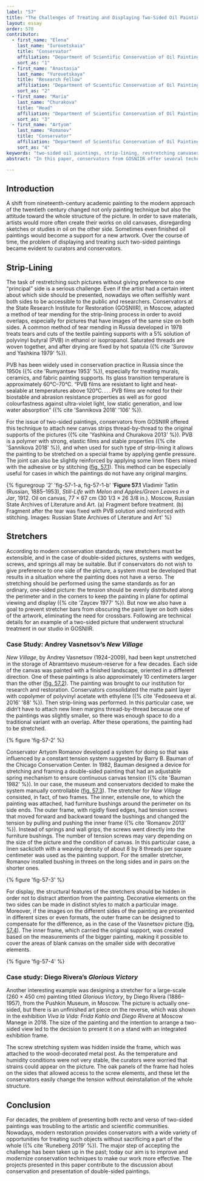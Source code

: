 ```yaml
---
label: "57"
title: "The Challenges of Treating and Displaying Two-Sided Oil Paintings"
layout: essay
order: 570
contributor:
  - first_name: "Elena"
    last_name: "Iurovetskaia"
    title: "Conservator"
    affiliation: "Department of Scientific Conservation of Oil Paintings, State Research Institute for Restoration (GOSNIIR), Moscow"
    sort_as: "1"
  - first_name: "Anastasia"
    last_name: "Yurovetskaya"
    title: "Research Fellow"
    affiliation: "Department of Scientific Conservation of Oil Paintings, State Research Institute for Restoration (GOSNIIR), Moscow"
    sort_as: "2"
  - first_name: "Maria"
    last_name: "Churakova"
    title: "Head"
    affiliation: "Department of Scientific Conservation of Oil Paintings, State Research Institute for Restoration (GOSNIIR), Moscow"
    sort_as: "3"
  - first_name: "Artyom"
    last_name: "Romanov"
    title: "Conservator"
    affiliation: "Department of Scientific Conservation of Oil Paintings, State Research Institute for Restoration (GOSNIIR), Moscow"
    sort_as: "4"
keywords: "two-sided oil paintings, strip-lining, restretching canvases, tear-mending technique, stretchers"
abstract: "In this paper, conservators from GOSNIIR offer several techniques for displaying and treating two-sided paintings without giving preference to one as the main side. They have adapted a method of tear mending for the process of strip-lining. The edging margins of the painting are connected to the new canvas strips thread-by-thread with polyvinyl butyral in isopropanol. Its strong, elastic film allows application of gentle pressure to stretch the painting on a special frame. The joint can be strengthened by stitching. For restretching, a manually controlled system is offered consisting of two frames: an inner extensile one, to which the painting is attached, and an outer frame with rigidly fixed edges with screws that move forward and backward toward the bushings and change the tension by pulling and pushing the inner frame. The techniques are discussed using case studies as examples."

---
```


## Introduction

A shift from nineteenth-century academic painting to the modern approach of the twentieth century changed not only painting technique but also the attitude toward the whole structure of the picture. In order to save materials, artists would more often create their works on old canvases, disregarding sketches or studies in oil on the other side. Sometimes even finished oil paintings would become a support for a new artwork. Over the course of time, the problem of displaying and treating such two-sided paintings became evident to curators and conservators.

## Strip-Lining

The task of restretching such pictures without giving preference to one “principal” side is a serious challenge. Even if the artist had a certain intent about which side should be presented, nowadays we often selfishly want both sides to be accessible to the public and researchers. Conservators at the State Research Institute for Restoration (GOSNIIR), in Moscow, adapted a method of tear mending for the strip-lining process in order to avoid overlaps, especially for pictures that have images of the same size on both sides. A common method of tear mending in Russia developed in 1978 treats tears and cuts of the textile painting supports with a 5% solution of polyvinyl butyral (PVB) in ethanol or isopropanol. Saturated threads are woven together, and after drying are fixed by hot spatula ({% cite 'Surovov and Yashkina 1979' %}).

PVB has been widely used in conservation practice in Russia since the 1950s ({% cite 'Rumyantsev 1953' %}), especially for treating murals, ceramics, and fabric painting supports. Its glass transition temperature is approximately 60°C–70°C. “PVB films are resistant to light and heat-sealable at temperatures above 120°C. . . . PVB films are noted for their biostable and abrasion resistance properties as well as for good colourfastness against ultra-violet light, low static generation, and low water absorption” ({% cite 'Sannikova 2018' '106' %}).

For the issue of two-sided paintings, conservators from GOSNIIR offered this technique to attach new canvas strips thread-by-thread to the original supports of the pictures ({% cite 'Yashkina and Churakova 2013' %}). PVB is a polymer with strong, elastic films and stable properties ({% cite 'Sannikova 2018' %}), and when used for such type of strip-lining it allows the painting to be stretched on a special frame by applying gentle pressure. The joint can also be slightly reinforced by applying some linen fibers mixed with the adhesive or by stitching ([fig. 57.1](#fig-57-1)). This method can be especially useful for cases in which the paintings do not have any original margins.

{% figuregroup '2' 'fig-57-1-a, fig-57-1-b' '**Figure 57.1** Vladimir Tatlin (Russian, 1885–1953), *Still-Life with Melon and Apples/Green Leaves in a Jar*, 1912. Oil on canvas, 77 × 67 cm (30 1/3 × 26 3/8 in.). Moscow, Russian State Archives of Literature and Art. (a) Fragment before treatment. (b) Fragment after the tear was fixed with PVB solution and reinforced with stitching. Images: Russian State Archives of Literature and Art' %}

## Stretchers

According to modern conservation standards, new stretchers must be extensible, and in the case of double-sided pictures, systems with wedges, screws, and springs all may be suitable. But if conservators do not wish to give preference to one side of the picture, a system must be developed that results in a situation where the painting does not have a verso. The stretching should be performed using the same standards as for an ordinary, one-sided picture: the tension should be evenly distributed along the perimeter and in the corners to keep the painting in plane for optimal viewing and display ({% cite 'Zaycev 1977' %}). But now we also have a goal to prevent stretcher bars from obscuring the paint layer on both sides of the artwork, eliminating the need for crossbars. Following are technical details for an example of a two-sided picture that underwent structural treatment in our studio in GOSNIIR.

### Case Study: Andrey Vasnetsov’s *New Village*

*New Village*, by Andrey Vasnetsov (1924–2009), had been kept unstretched in the storage of Abramtsevo museum-reserve for a few decades. Each side of the canvas was painted with a finished landscape, oriented in a different direction. One of these paintings is also approximately 10 centimeters larger than the other ([fig. 57.2](#fig-57-2)). The painting was brought to our institution for research and restoration. Conservators consolidated the matte paint layer with copolymer of polyvinyl acetate with ethylene ({% cite 'Fedoseeva et al. 2016' '88' %}). Then strip-lining was performed. In this particular case, we didn’t have to attach new linen margins thread-by-thread because one of the paintings was slightly smaller, so there was enough space to do a traditional variant with an overlap. After these operations, the painting had to be stretched.

{% figure 'fig-57-2' %}

Conservator Artyom Romanov developed a system for doing so that was influenced by a constant tension system suggested by Barry B. Bauman of the Chicago Conservation Center. In 1982, Bauman designed a device for stretching and framing a double-sided painting that had an adjustable spring mechanism to ensure continuous canvas tension ({% cite 'Bauman 1982' %}). In our case, the museum and conservators decided to make the system manually controllable ([fig. 57.3](#fig-57-3)). The stretcher for *New Village* consisted, in fact, of two frames. The inner, extensile one, to which the painting was attached, had furniture bushings around the perimeter on its side ends. The outer frame, with rigidly fixed edges, had tension screws that moved forward and backward toward the bushings and changed the tension by pulling and pushing the inner frame ({% cite 'Romanov 2013' %}). Instead of springs and wall grips, the screws went directly into the furniture bushings. The number of tension screws may vary depending on the size of the picture and the condition of canvas. In this particular case, a linen sackcloth with a weaving density of about 8 by 8 threads per square centimeter was used as the painting support. For the smaller stretcher, Romanov installed bushing in threes on the long sides and in pairs on the shorter ones.

{% figure 'fig-57-3' %}

For display, the structural features of the stretchers should be hidden in order not to distract attention from the painting. Decorative elements on the two sides can be made in distinct styles to match a particular image. Moreover, if the images on the different sides of the painting are presented in different sizes or even formats, the outer frame can be designed to compensate for the difference, as in the case of the Vasnetsov picture ([fig. 57.4](#fig-57-4)). The inner frame, which carried the original support, was created based on the measurements of the bigger painting, making it possible to cover the areas of blank canvas on the smaller side with decorative elements.

{% figure 'fig-57-4' %}

### Case study: Diego Rivera’s *Glorious Victory*

Another interesting example was designing a stretcher for a large-scale (260 × 450 cm) painting titled *Glorious Victory*, by Diego Rivera (1886–1957), from the Pushkin Museum, in Moscow. The picture is actually one-sided, but there is an unfinished art piece on the reverse, which was shown in the exhibition *Viva la Vida: Frida Kahlo and Diego Rivera* at Moscow Manege in 2018. The size of the painting and the intention to arrange a two-sided view led to the decision to present it on a stand with an integrated exhibition frame.

The screw stretching system was hidden inside the frame, which was attached to the wood-decorated metal post. As the temperature and humidity conditions were not very stable, the curators were worried that strains could appear on the picture. The oak panels of the frame had holes on the sides that allowed access to the screw elements, and these let the conservators easily change the tension without deinstallation of the whole structure.

## Conclusion

For decades, the problem of presenting both recto and verso of two-sided paintings was troubling to the artistic and scientific communities. Nowadays, modern restoration provides conservators with a wide variety of opportunities for treating such objects without sacrificing a part of the whole ({% cite 'Runeberg 2019' %}). The major step of accepting the challenge has been taken up in the past; today our aim is to improve and modernize conservation techniques to make our work more effective. The projects presented in this paper contribute to the discussion about conservation and presentation of double-sided paintings.
